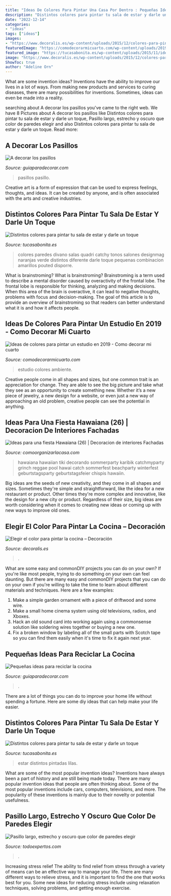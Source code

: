 ```yaml
---
title: "Ideas De Colores Para Pintar Una Casa Por Dentro : Pequeñas Ideas Para Reciclar La Cocina"
description: "Distintos colores para pintar tu sala de estar y darle un toque"
date: "2022-12-14"
categories:
- "ideas"
tags: ["ideas"]
images:
- "https://www.decoralis.es/wp-content/uploads/2015/12/colores-para-pintar-la-cocina.jpg"
featuredImage: "https://comodecorarmicuarto.com/wp-content/uploads/2019/03/colores-para-pintar-un-estudio-juvenil-.jpg"
featured_image: "https://tucasabonita.es/wp-content/uploads/2015/11/ideas-decorar-salon-sala-estar-paredes-colores-14.jpg"
image: "https://www.decoralis.es/wp-content/uploads/2015/12/colores-para-pintar-la-cocina.jpg"
ShowToc: true
author: "Adeline Orn"
---
```



What are some invention ideas?
Inventions have the ability to improve our lives in a lot of ways. From making new products and services to curing diseases, there are many possibilities for inventions. Sometimes, ideas can even be made into a reality.

	

		
searching about A decorar los pasillos you've came to the right web. We have 8 Pictures about A decorar los pasillos like Distintos colores para pintar tu sala de estar y darle un toque, Pasillo largo, estrecho y oscuro que color de paredes elegir and also Distintos colores para pintar tu sala de estar y darle un toque. Read more:
		
    
## A Decorar Los Pasillos

<img loading=lazy src="https://www.guiaparadecorar.com/wp-content/uploads/2013/03/decoracion-de-pasillos-06-480x640.jpg" onerror="this.onerror=null;this.src='https://tse3.mm.bing.net/th?id=OIP._1B1heHRKiiswFEkoc-_mAHaJ4&amp;pid=15.1';" alt="A decorar los pasillos">

_Source: guiaparadecorar.com_

>pasillos pasillo. 

	

Creative art is a form of expression that can be used to express feelings, thoughts, and ideas. It can be created by anyone, and is often associated with the arts and creative industries.

    
## Distintos Colores Para Pintar Tu Sala De Estar Y Darle Un Toque

<img loading=lazy src="https://tucasabonita.es/wp-content/uploads/2015/11/ideas-decorar-salon-sala-estar-paredes-colores-11.jpg" onerror="this.onerror=null;this.src='https://tse4.mm.bing.net/th?id=OIP.IxCECQKyP4V67Ed7gbwg2gHaF1&amp;pid=15.1';" alt="Distintos colores para pintar tu sala de estar y darle un toque">

_Source: tucasabonita.es_

>colores paredes divano salas quadri catchy tonos salones designmag naranjas verde distintos diferente darle toque pequenas combinacion amarillos pouted disporre. 

	

What is brainstroming?
What is brainstroming? Brainstroming is a term used to describe a mental disorder caused by overactivity of the frontal lobe. The frontal lobe is responsible for thinking, analyzing and making decisions. When this area of the brain is overactive, it can lead to negative thoughts, problems with focus and decision-making. The goal of this article is to provide an overview of brainstroming so that readers can better understand what it is and how it affects people.

    
## Ideas De Colores Para Pintar Un Estudio En 2019 - Como Decorar Mi Cuarto

<img loading=lazy src="https://comodecorarmicuarto.com/wp-content/uploads/2019/03/colores-para-pintar-un-estudio-juvenil-.jpg" onerror="this.onerror=null;this.src='https://tse4.mm.bing.net/th?id=OIP.1Z86Lpfyn9T0Ij8AsNOGVwAAAA&amp;pid=15.1';" alt="Ideas de colores para pintar un estudio en 2019 - Como decorar mi cuarto">

_Source: comodecorarmicuarto.com_

>estudio colores ambiente. 

	

Creative people come in all shapes and sizes, but one common trait is an appreciation for change. They are able to see the big picture and take what they see as an opportunity to create something new. Whether it’s a new piece of jewelry, a new design for a website, or even just a new way of approaching an old problem, creative people can see the potential in anything.

    
## Ideas Para Una Fiesta Hawaiana (26) | Decoracion De Interiores Fachadas

<img loading=lazy src="http://comoorganizarlacasa.com/wp-content/uploads/2016/04/Ideas-para-una-fiesta-Hawaiana-26.jpg" onerror="this.onerror=null;this.src='https://tse2.mm.bing.net/th?id=OIP.RGidyossA4y4hN5gBVAJPQHaJ4&amp;pid=15.1';" alt="Ideas para una fiesta Hawaiana (26) | Decoracion de interiores Fachadas">

_Source: comoorganizarlacasa.com_

>hawaiana hawaiian tiki decorando sommerparty karibik catchmyparty grinch reggae pool hawai catch sommerfest beachparty winterfest geburtstagsparty geburtstagsfeier chispis hawaiin. 

	

Big ideas are the seeds of new creativity, and they come in all shapes and sizes. Sometimes they're simple and straightforward, like the idea for a new restaurant or product. Other times they're more complex and innovative, like the design for a new city or product. Regardless of their size, big ideas are worth considering when it comes to creating new ideas or coming up with new ways to improve old ones.

    
## Elegir El Color Para Pintar La Cocina – Decoración

<img loading=lazy src="https://www.decoralis.es/wp-content/uploads/2015/12/colores-para-pintar-la-cocina.jpg" onerror="this.onerror=null;this.src='https://tse1.mm.bing.net/th?id=OIP.I0Vm7CWzPvBdIoNiwlkMHwHaE-&amp;pid=15.1';" alt="Elegir el color para pintar la cocina – Decoración">

_Source: decoralis.es_

>. 

	

What are some easy and commonDIY projects you can do on your own?
If you're like most people, trying to do something on your own can feel daunting. But there are many easy and commonDIY projects that you can do on your own if you're willing to take the time to learn about different materials and techniques. Here are a few examples:
1. Make a simple garden ornament with a piece of driftwood and some wire.
2. Make a small home cinema system using old televisions, radios, and Xboxes.
3. Hack an old sound card into working again using a commonsense solution like soldering wires together or buying a new one.
4. Fix a broken window by labeling all of the small parts with Scotch tape so you can find them easily when it's time to fix it again next year.

    
## Pequeñas Ideas Para Reciclar La Cocina

<img loading=lazy src="https://www.guiaparadecorar.com/wp-content/uploads/2014/09/ideas-para-reciclar-la-cocina-04.jpg" onerror="this.onerror=null;this.src='https://tse3.mm.bing.net/th?id=OIP.Y5_fyGZK_tqH7sI2lGropgHaLE&amp;pid=15.1';" alt="Pequeñas ideas para reciclar la cocina">

_Source: guiaparadecorar.com_

>. 

	

There are a lot of things you can do to improve your home life without spending a fortune. Here are some diy ideas that can help make your life easier.

    
## Distintos Colores Para Pintar Tu Sala De Estar Y Darle Un Toque

<img loading=lazy src="https://tucasabonita.es/wp-content/uploads/2015/11/ideas-decorar-salon-sala-estar-paredes-colores-14.jpg" onerror="this.onerror=null;this.src='https://tse4.mm.bing.net/th?id=OIP.Vsh5c_TSrzbPh5A-L6aTswHaF1&amp;pid=15.1';" alt="Distintos colores para pintar tu sala de estar y darle un toque">

_Source: tucasabonita.es_

>estar distintos pintadas lilas. 

	

What are some of the most popular invention ideas?
Inventions have always been a part of history and are still being made today. There are many popular invention ideas that people are often thinking about. Some of the most popular inventions include cars, computers, televisions, and more. The popularity of these inventions is mainly due to their novelty or potential usefulness.

    
## Pasillo Largo, Estrecho Y Oscuro Que Color De Paredes Elegir

<img loading=lazy src="https://blob.todoexpertos.com/uploads/md/a958bb71ab23ac1e7a2f93a5e96baabb.jpg" onerror="this.onerror=null;this.src='https://tse3.mm.bing.net/th?id=OIP.OWDbRTuDZZp4Yd3mAhIKqQAAAA&amp;pid=15.1';" alt="Pasillo largo, estrecho y oscuro que color de paredes elegir">

_Source: todoexpertos.com_

>. 

	

Increasing stress relief
The ability to find relief from stress through a variety of means can be an effective way to manage your life. There are many different ways to relieve stress, and it is important to find the one that works best for you. Some new ideas for reducing stress include using relaxation techniques, solving problems, and getting enough exercise.

